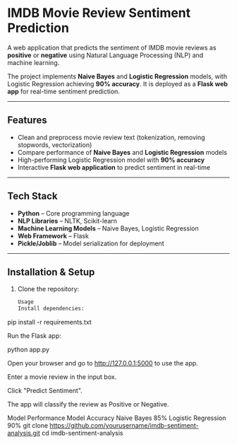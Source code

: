 # IMDB Movie Review Sentiment Prediction

A web application that predicts the sentiment of IMDB movie reviews as **positive** or **negative** using Natural Language Processing (NLP) and machine learning.  

The project implements **Naive Bayes** and **Logistic Regression** models, with Logistic Regression achieving **90% accuracy**. It is deployed as a **Flask web app** for real-time sentiment prediction.

---

## Features
- Clean and preprocess movie review text (tokenization, removing stopwords, vectorization)
- Compare performance of **Naive Bayes** and **Logistic Regression** models
- High-performing Logistic Regression model with **90% accuracy**
- Interactive **Flask web application** to predict sentiment in real-time

---

## Tech Stack
- **Python** – Core programming language
- **NLP Libraries** – NLTK, Scikit-learn
- **Machine Learning Models** – Naive Bayes, Logistic Regression
- **Web Framework** – Flask
- **Pickle/Joblib** – Model serialization for deployment

---

## Installation & Setup
1. Clone the repository:  
   ```bash
   Usage
   Install dependencies:

pip install -r requirements.txt


Run the Flask app:

python app.py


Open your browser and go to http://127.0.0.1:5000 to use the app.

Enter a movie review in the input box.

Click "Predict Sentiment".

The app will classify the review as Positive or Negative.

Model Performance
Model	Accuracy
Naive Bayes	85%
Logistic Regression	90%
   git clone https://github.com/yourusername/imdb-sentiment-analysis.git
   cd imdb-sentiment-analysis
